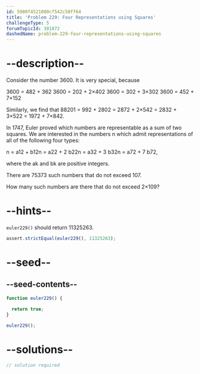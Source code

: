 ```yaml
---
id: 5900f4521000cf542c50ff64
title: 'Problem 229: Four Representations using Squares'
challengeType: 5
forumTopicId: 301872
dashedName: problem-229-four-representations-using-squares
---
```


# --description--

Consider the number 3600. It is very special, because

3600 = 482 + 362 3600 = 202 + 2×402 3600 = 302 + 3×302 3600 = 452 + 7×152

Similarly, we find that 88201 = 992 + 2802 = 2872 + 2×542 = 2832 + 3×522 = 1972 + 7×842.

In 1747, Euler proved which numbers are representable as a sum of two squares. We are interested in the numbers n which admit representations of all of the following four types:

n = a12 + b12n = a22 + 2 b22n = a32 + 3 b32n = a72 + 7 b72,

where the ak and bk are positive integers.

There are 75373 such numbers that do not exceed 107.

How many such numbers are there that do not exceed 2×109?

# --hints--

`euler229()` should return 11325263.

```js
assert.strictEqual(euler229(), 11325263);
```

# --seed--

## --seed-contents--

```js
function euler229() {

  return true;
}

euler229();
```

# --solutions--

```js
// solution required
```
